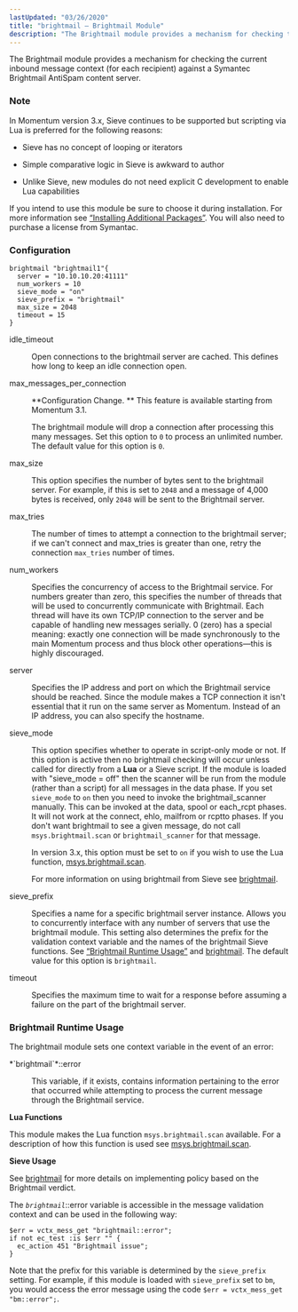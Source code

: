 ```yaml
---
lastUpdated: "03/26/2020"
title: "brightmail – Brightmail Module"
description: "The Brightmail module provides a mechanism for checking the current inbound message context for each recipient against a Symantec Brightmail Anti Spam content server In Momentum version 3 x Sieve continues to be supported but scripting via Lua is preferred for the following reasons Sieve has no concept of looping..."
---
```


<a name="idp18209856"></a> 

The Brightmail module provides a mechanism for checking the current inbound message context (for each recipient) against a Symantec Brightmail AntiSpam content server.

### Note

In Momentum version 3.x, Sieve continues to be supported but scripting via Lua is preferred for the following reasons:

*   Sieve has no concept of looping or iterators

*   Simple comparative logic in Sieve is awkward to author

*   Unlike Sieve, new modules do not need explicit C development to enable Lua capabilities

If you intend to use this module be sure to choose it during installation. For more information see [“Installing Additional Packages”](/momentum/3/3-reference/install-additional-packages). You will also need to purchase a license from Symantac.

### <a name="modules.brightmail.configuration"></a> Configuration

<a name="example.brightmail.3"></a> 


```
brightmail "brightmail1"{
  server = "10.10.10.20:41111"
  num_workers = 10
  sieve_mode = "on"
  sieve_prefix = "brightmail"
  max_size = 2048
  timeout = 15
}
```

<dl class="variablelist">

<dt>idle_timeout</dt>

<dd>

Open connections to the brightmail server are cached. This defines how long to keep an idle connection open.

</dd>

<dt>max_messages_per_connection</dt>

<dd>

**Configuration Change. ** This feature is available starting from Momentum 3.1.

The brightmail module will drop a connection after processing this many messages. Set this option to `0` to process an unlimited number. The default value for this option is `0`.

</dd>

<dt>max_size</dt>

<dd>

This option specifies the number of bytes sent to the brightmail server. For example, if this is set to `2048` and a message of 4,000 bytes is received, only `2048` will be sent to the Brightmail server.

</dd>

<dt>max_tries</dt>

<dd>

The number of times to attempt a connection to the brightmail server; if we can't connect and max_tries is greater than one, retry the connection `max_tries` number of times.

</dd>

<dt>num_workers</dt>

<dd>

Specifies the concurrency of access to the Brightmail service. For numbers greater than zero, this specifies the number of threads that will be used to concurrently communicate with Brightmail. Each thread will have its own TCP/IP connection to the server and be capable of handling new messages serially. 0 (zero) has a special meaning: exactly one connection will be made synchronously to the main Momentum process and thus block other operations—this is highly discouraged.

</dd>

<dt>server</dt>

<dd>

Specifies the IP address and port on which the Brightmail service should be reached. Since the module makes a TCP connection it isn't essential that it run on the same server as Momentum. Instead of an IP address, you can also specify the hostname.

</dd>

<dt>sieve_mode</dt>

<dd>

This option specifies whether to operate in script-only mode or not. If this option is active then no brightmail checking will occur unless called for directly from a **Lua** or a Sieve script. If the module is loaded with "sieve_mode = off" then the scanner will be run from the module (rather than a script) for all messages in the data phase. If you set `sieve_mode` to `on` then you need to invoke the brightmail_scanner manually. This can be invoked at the data, spool or each_rcpt phases. It will not work at the connect, ehlo, mailfrom or rcptto phases. If you don't want brightmail to see a given message, do not call `msys.brightmail.scan` or `brightmail_scanner` for that message.

In version 3.x, this option must be set to `on` if you wish to use the Lua function, [msys.brightmail.scan](/momentum/3/3-reference/3-reference-lua-ref-msys-brightmail-scan).

For more information on using brightmail from Sieve see [brightmail](/momentum/3/3-reference/sieve-ref-brightmail).

</dd>

<dt>sieve_prefix</dt>

<dd>

Specifies a name for a specific brightmail server instance. Allows you to concurrently interface with any number of servers that use the brightmail module. This setting also determines the prefix for the validation context variable and the names of the brightmail Sieve functions. See [“Brightmail Runtime Usage”](/momentum/3/3-reference/3-reference-modules-brightmail#modules.brightmail.runtime.usage) and [brightmail](/momentum/3/3-reference/sieve-ref-brightmail). The default value for this option is `brightmail`.

</dd>

<dt>timeout</dt>

<dd>

Specifies the maximum time to wait for a response before assuming a failure on the part of the brightmail server.

</dd>

</dl>

### <a name="modules.brightmail.runtime.usage"></a> Brightmail Runtime Usage

The brightmail module sets one context variable in the event of an error:

<dl class="variablelist">

<dt>*`brightmail`*::error</dt>

<dd>

This variable, if it exists, contains information pertaining to the error that occurred while attempting to process the current message through the Brightmail service.

</dd>

</dl>

**<a name="idp18257424"></a> Lua Functions**

This module makes the Lua function `msys.brightmail.scan` available. For a description of how this function is used see [msys.brightmail.scan](/momentum/3/3-reference/3-reference-lua-ref-msys-brightmail-scan).

**<a name="idp18260320"></a> Sieve Usage**

See [brightmail](/momentum/3/3-reference/sieve-ref-brightmail) for more details on implementing policy based on the Brightmail verdict.

The *`brightmail`*::error variable is accessible in the message validation context and can be used in the following way:

```
$err = vctx_mess_get "brightmail::error";
if not ec_test :is $err "" {
  ec_action 451 "Brightmail issue";
}
```

Note that the prefix for this variable is determined by the `sieve_prefix` setting. For example, if this module is loaded with `sieve_prefix` set to `bm`, you would access the error message using the code `$err = vctx_mess_get "bm::error";`.